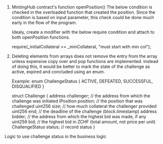 1) MintingHub contract's function openPosition()
   The below condition is checked in the overloaded function that created the position.
   Since the condition is based on input parameter, this check could be done much early in the flow of 
   the program.
   
   Idealy, create a modifier with the below require condition and attach to both openPosition functions.

   require(_initialCollateral >= _minCollateral, "must start with min col");



2) Deleting elements from arrays does not remove the entry from the array unless expensive copy over and 
   pop functions are implemented. instead of doing this, it would be better to mark the state of the 
   challenge as active, expired and concluded using an enum.

   Example:
   enum ChallengeStatus {
        ACTIVE,
        DEFEATED,
        SUCCESSFUL,
        DISQUALIFIED
   }
  
   struct Challenge {
        address challenger; // the address from which the challenge was initiated
        IPosition position; // the position that was challenged
        uint256 size;       // how much collateral the challenger provided
        uint256 end;        // the deadline of the challenge (block.timestamp)
        address bidder;     // the address from which the highest bid was made, if any
        uint256 bid;        // the highest bid in ZCHF (total amount, not price per unit)
        ChallengeStatus  status; // record status
    } 

Logic to use challenge status in the business logic